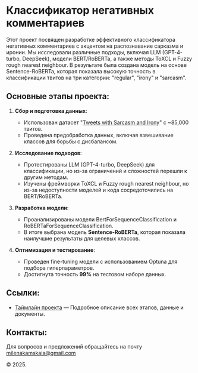# Классификатор негативных комментариев

Этот проект посвящен разработке эффективного классификатора негативных комментариев с акцентом на распознавание сарказма и иронии. Мы исследовали различные подходы, включая LLM (GPT-4-turbo, DeepSeek), модели BERT/RoBERTa, а также методы ToXCL и Fuzzy rough nearest neighbour. В результате была создана модель на основе Sentence-RoBERTa, которая показала высокую точность в классификации твитов на три категории: "regular", "irony" и "sarcasm".

## Основные этапы проекта:
1. **Сбор и подготовка данных**:
   - Использован датасет "[Tweets with Sarcasm and Irony](https://www.kaggle.com/datasets/nikhiljohnk/tweets-with-sarcasm-and-irony)" с ~85,000 твитов.
   - Проведена предобработка данных, включая взвешивание классов для борьбы с дисбалансом.

2. **Исследование подходов**:
   - Протестированы LLM (GPT-4-turbo, DeepSeek) для классификации, но из-за ограничений и сложностей перешли к другим методам.
   - Изучены фреймворки ToXCL и Fuzzy rough nearest neighbour, но из-за недоступности моделей и кода сосредоточились на BERT/RoBERTa.

3. **Разработка модели**:
   - Проанализированы модели BertForSequenceClassification и RoBERTaForSequenceClassification.
   - В итоге выбрана модель **Sentence-RoBERTa**, которая показала наилучшие результаты для целевых классов.

4. **Оптимизация и тестирование**:
   - Проведен fine-tuning модели с использованием Optuna для подбора гиперпараметров.
   - Достигнута точность **99%** на тестовом наборе данных.

## Ссылки:
- [Таймлайн проекта](https://docs.google.com/spreadsheets/d/1IIFsGHhcFfpn6_4fFftBJMIA7D3MeSSguh0vrI3FuRU/edit?usp=sharing) — Подробное описание всех этапов, данные и документы.

## Контакты:
Для вопросов и предложений обращайтесь на почту milenakamskaia@gmail.com

© 2025.
